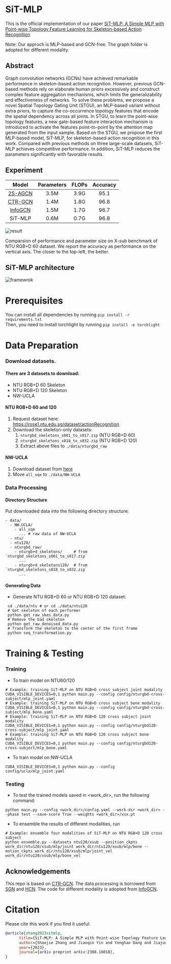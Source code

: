 # SiT-MLP

This is the official implementation of our paper [SiT-MLP: A Simple MLP with Point-wise Topology Feature Learning for Skeleton-based Action Recognition](https://arxiv.org/abs/2308.16018)

Note: Our approch is MLP-based and GCN-free. The graph folder is adopted for different modality.

## Abstract
Graph convolution networks (GCNs) have achieved remarkable performance in skeleton-based action recognition. However, previous GCN-based methods rely on elaborate human priors excessively and construct complex feature aggregation mechanisms, which limits the generalizability and effectiveness of networks. To solve these problems, we propose a novel Spatial Topology Gating Unit (STGU), an MLP-based variant without extra priors, to capture the co-occurrence topology features that encode the spatial dependency across all joints. In STGU, to learn the point-wise topology features, a new gate-based feature interaction mechanism is introduced to activate the features point-to-point by the attention map generated from the input sample. Based on the STGU, we propose the first MLP-based model, SiT-MLP, for skeleton-based action recognition in this work. Compared with previous methods on three large-scale datasets, SiT-MLP achieves competitive performance. In addition, SiT-MLP reduces the parameters significantly with favorable results.

## Experiment
|                      Model                       | Parameters | FLOPs | Accuracy |
| :----------------------------------------------: | :--------: | :---: | :------: |
|  [2S-AGCN](https://github.com/lshiwjx/2s-AGCN)   |    3.5M    | 3.9G  |   95.1   |
| [CTR-GCN](https://github.com/Uason-Chen/CTR-GCN) |    1.4M    | 1.8G  |   96.8   |
|  [InfoGCN](https://github.com/stnoah1/infogcn)   |    1.5M    | 1.7G  |   96.7   |
|                     SiT-MLP                      |    0.6M    | 0.7G  |   96.8   |

![result](https://github.com/BUPTSJZhang/Ta-MLP/blob/main/resource/result.png)

Comparsion of performance and parameter size on X-sub benchmark of NTU RGB+D 60 dataset. We report the accuracy as performance on the vertical axis. The closer to the top-left, the better.

## SiT-MLP architecture

<!-- ![architecture](https://github.com/BUPTSJZhang/Ta-MLP/blob/main/resource/architecture.png) -->

![framewrok](https://github.com/BUPTSJZhang/Ta-MLP/blob/main/resource/framework.png)

<!-- ![fc](https://github.com/BUPTSJZhang/Ta-MLP/blob/main/resource/fc.png) -->



# Prerequisites
You can install all dependencies by running ```pip install -r requirements.txt```  <br />
Then, you need to install torchlight by running ```pip install -e torchlight```  <br />

# Data Preparation
### Download datasets.

#### There are 3 datasets to download:

- NTU RGB+D 60 Skeleton
- NTU RGB+D 120 Skeleton
- NW-UCLA

#### NTU RGB+D 60 and 120

1. Request dataset here: https://rose1.ntu.edu.sg/dataset/actionRecognition
2. Download the skeleton-only datasets:
   1. `nturgbd_skeletons_s001_to_s017.zip` (NTU RGB+D 60)
   2. `nturgbd_skeletons_s018_to_s032.zip` (NTU RGB+D 120)
   3. Extract above files to `./data/nturgbd_raw`

#### NW-UCLA

1. Download dataset from [here](https://www.dropbox.com/s/10pcm4pksjy6mkq/all_sqe.zip?dl=0)
2. Move `all_sqe` to `./data/NW-UCLA`

### Data Processing

#### Directory Structure

Put downloaded data into the following directory structure:

```
- data/
  - NW-UCLA/
    - all_sqe
      ... # raw data of NW-UCLA
  - ntu/
  - ntu120/
  - nturgbd_raw/
    - nturgb+d_skeletons/     # from `nturgbd_skeletons_s001_to_s017.zip`
      ...
    - nturgb+d_skeletons120/  # from `nturgbd_skeletons_s018_to_s032.zip`
      ...
```

#### Generating Data

- Generate NTU RGB+D 60 or NTU RGB+D 120 dataset:

```
 cd ./data/ntu # or cd ./data/ntu120
 # Get skeleton of each performer
 python get_raw_skes_data.py
 # Remove the bad skeleton 
 python get_raw_denoised_data.py
 # Transform the skeleton to the center of the first frame
 python seq_transformation.py
```

# Training & Testing

### Training
- To train model on NTU60/120

```
# Example: training SiT-MLP on NTU RGB+D cross subject joint modality
CUDA_VISIBLE_DEVICES=0,1 python main.py --config config/nturgbd-cross-subject/mlp_joint.yaml 
# Example: training SiT-MLP on NTU RGB+D cross subject bone modality
CUDA_VISIBLE_DEVICES=0,1 python main.py --config config/nturgbd-cross-subject/mlp_bone.yaml 
# Example: training SiT-MLP on NTU RGB+D 120 cross subject joint modality
CUDA_VISIBLE_DEVICES=0,1 python main.py --config config/nturgbd120-cross-subject/mlp_joint.yaml 
# Example: training SiT-MLP on NTU RGB+D 120 cross subject bone modality
CUDA_VISIBLE_DEVICES=0,1 python main.py --config config/nturgbd120-cross-subject/mlp_bone.yaml 
```


- To train model on NW-UCLA

```
CUDA_VISIBLE_DEVICES=0,1 python main.py --config config/ucla/mlp_joint.yaml 
```


### Testing

- To test the trained models saved in <work_dir>, run the following command:

```
python main.py --config <work_dir>/config.yaml --work-dir <work_dir> --phase test --save-score True --weights <work_dir>/xxx.pt
```

- To ensemble the results of different modalities, run 
```
# Example: ensemble four modalities of SiT-MLP on NTU RGB+D 120 cross subject
python ensemble.py --datasets ntu120/xsub --position_ckpts work_dir/ntu120/xsub/mlp/joint work_dir/ntu120/xsub/mlp/bone --motion_ckpts work_dir/ntu120/xsub/mlp/joint_vel work_dir/ntu120/xsub/mlp/bone_vel
```

## Acknowledgements
This repo is based on [CTR-GCN](https://github.com/Uason-Chen/CTR-GCN). The data processing is borrowed from [SGN](https://github.com/microsoft/SGN) and [HCN](https://github.com/huguyuehuhu/HCN-pytorch). The code for different modality is adopted from [InfoGCN](https://github.com/stnoah1/infogcn).

# Citation

Please cite this work if you find it useful:
```BibTex
@article{zhang2023sitmlp,
      title={SiT-MLP: A Simple MLP with Point-wise Topology Feature Learning for Skeleton-based Action Recognition}, 
      author={Shaojie Zhang and Jianqin Yin and Yonghao Dang and Jiajun Fu},
      year={2023},
      journal={arXiv preprint arXiv:2308.16018},
}
```
